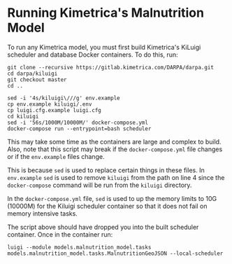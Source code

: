 # Running Kimetrica's Malnutrition Model
To run any Kimetrica model, you must first build Kimetrica's KiLuigi scheduler and database Docker containers. To do this, run:

```
git clone --recursive https://gitlab.kimetrica.com/DARPA/darpa.git
cd darpa/kiluigi
git checkout master
cd ..

sed -i '4s/kiluigi\///g' env.example
cp env.example kiluigi/.env
cp luigi.cfg.example luigi.cfg
cd kiluigi
sed -i '56s/1000M/10000M/' docker-compose.yml
docker-compose run --entrypoint=bash scheduler
```
This may take some time as the containers are large and complex to build. Also, note that this script may break if the `docker-compose.yml` file changes or if the `env.example` files change.

This is because `sed` is used to replace certain things in these files. In `env.example` `sed` is used to remove `kiluigi` from the path on line 4 since the `docker-compose` command will be run from the `kiluigi` directory.

In the `docker-compose.yml` file, `sed` is used to up the memory limits to 10G (10000M) for the Kiluigi scheduler container so that it does not fail on memory intensive tasks.

The script above should have dropped you into the built scheduler container. Once in the container run:

```
luigi --module models.malnutrition_model.tasks models.malnutrition_model.tasks.MalnutritionGeoJSON --local-scheduler
```